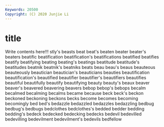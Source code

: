 ```yaml
---
Keywords: 20500
Copyright: (C) 2020 Junjie Li
---
```


# title

Write contents here!!!
stly's 
beasts 
beat 
beat's 
beaten 
beater 
beater's
beaters 
beatific 
beatification 
beatification's 
beatifications 
beatified 
beatifies 
beatify 
beatifying 
beating
beating's 
beatings 
beatitude 
beatitude's 
beatitudes 
beatnik 
beatnik's 
beatniks 
beats 
beau
beau's 
beaus 
beauteous 
beauteously 
beautician 
beautician's 
beauticians 
beauties 
beautification 
beautification's
beautified 
beautifier 
beautifier's 
beautifiers 
beautifies 
beautiful 
beautifully 
beautify 
beautifying 
beauty
beauty's 
beaux 
beaver 
beaver's 
beavered 
beavering 
beavers 
bebop 
bebop's 
bebops
becalm 
becalmed 
becalming 
becalms 
became 
because 
beck 
beck's 
beckon 
beckoned
beckoning 
beckons 
becks 
become 
becomes 
becoming 
becomingly 
bed 
bed's 
bedazzle
bedazzled 
bedazzles 
bedazzling 
bedbug 
bedbug's 
bedbugs 
bedclothes 
bedclothes's 
bedded 
bedder
bedding 
bedding's 
bedeck 
bedecked 
bedecking 
bedecks 
bedevil 
bedevilled 
bedevilling 
bedevilment
bedevilment's 
bedevils 
bedfellow 
